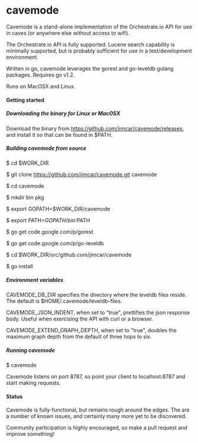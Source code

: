 cavemode
========

Cavemode is a stand-alone implementation of the Orchestrate.io API for use in caves (or anywhere else without access to wifi).

The Orchestrate.io API is fully supported.  Lucene search capability is minimally supported, but is probably sufficient for use in a test/development environment.

Written in go, cavemode leverages the gorest and go-leveldb golang packages. Requires go v1.2.

Runs on MacOSX and Linux.

#### Getting started

##### Downloading the binary for Linux or MacOSX

Download the binary from https://github.com/jimcar/cavemode/releases, and install it so that can be found in $PATH.

##### Building cavemode from source

$ cd $WORK_DIR

$ git clone https://github.com/jimcar/cavemode.git cavemode

$ cd cavemode

$ mkdir bin pkg

$ export GOPATH=$WORK_DIR/cavemode

$ export PATH=$GOPATH/bin:$PATH

$ go get code.google.com/p/gorest

$ go get code.google.com/p/go-leveldb

$ cd $WORK_DIR/src/github.com/jimcar/cavemode

$ go install


##### Environment variables

CAVEMODE_DB_DIR specifies the directory where the leveldb files reside.  The default is $HOME/.cavemode/leveldb-files.

CAVEMODE_JSON_INDENT, when set to "true", prettifies the json response body. Useful when exercising the API with curl or a browser.

CAVEMODE_EXTEND_GRAPH_DEPTH, when set to "true", doubles the maximum graph depth from the default of three hops to six.

##### Running cavemode

$ cavemode

Cavemode listens on port 8787, so point your client to localhost:8787 and start making requests.

#### Status

Cavemode is fully-functional, but remains rough around the edges. The are a number of known issues, and certainly many more yet to be discovered.

Community participation is highly encouraged, so make a pull request and improve something!

